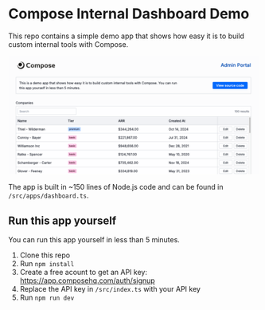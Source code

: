 # Compose Internal Dashboard Demo

This repo contains a simple demo app that shows how easy it is to build custom internal tools with Compose.

![Compose Internal Dashboard Demo](./public/screenshot.png)

The app is built in ~150 lines of Node.js code and can be found in `/src/apps/dashboard.ts`.

## Run this app yourself

You can run this app yourself in less than 5 minutes.

1. Clone this repo
2. Run `npm install`
3. Create a free acount to get an API key: https://app.composehq.com/auth/signup
4. Replace the API key in `/src/index.ts` with your API key
5. Run `npm run dev`


